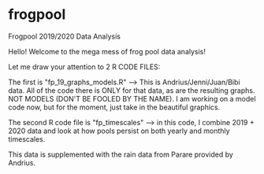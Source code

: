 # frogpool
Frogpool 2019/2020 Data Analysis

Hello! Welcome to the mega mess of frog pool data analysis!

Let me draw your attention to 2 R CODE FILES:

The first is "fp_19_graphs_models.R" --> This is Andrius/Jenni/Juan/Bibi data. 
All of the code there is ONLY for that data, as are the resulting graphs. NOT MODELS (DON'T BE FOOLED BY THE NAME).
I am working on a model code now, but for the moment, just take in the beautiful graphics.

The second R code file is "fp_timescales" --> in this code, I combine 2019 + 2020 data
and look at how pools persist on both yearly and monthly timescales.

This data is supplemented with the rain data from Parare provided by Andrius. 
